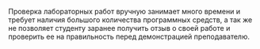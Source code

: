 Проверка лабораторных работ вручную занимает много времени и требует наличия большого количества программных средств, а так же не позволяет студенту заранее получить отзыв о своей работе и проверить ее на правильность перед демонстрацией преподавателю.
